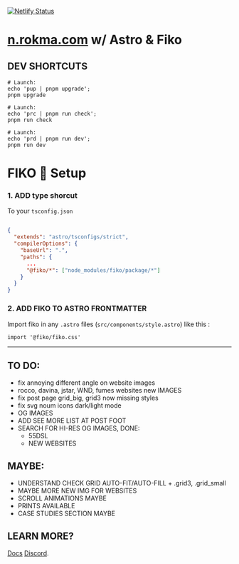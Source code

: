 [![Netlify Status](https://api.netlify.com/api/v1/badges/3df602d2-8b9d-475f-9fe7-1f07ad1081cb/deploy-status)](https://app.netlify.com/sites/rokastro/deploys)

# [n.rokma.com](https://n.rokma.com/) w/ Astro & Fiko

## DEV SHORTCUTS

```shell
# Launch:
echo 'pup | pnpm upgrade';
pnpm upgrade
```

```shell
# Launch:
echo 'prc | pnpm run check';
pnpm run check
```

```shell
# Launch:
echo 'prd | pnpm run dev';
pnpm run dev
```

# FIKO 👀 Setup

### 1. ADD type shorcut

To your `tsconfig.json`

```tsconfig.json

{
  "extends": "astro/tsconfigs/strict",
  "compilerOptions": {
    "baseUrl": ".",
    "paths": {
      ...
      "@fiko/*": ["node_modules/fiko/package/*"]
    }
  }
}

```

### 2. ADD FIKO TO ASTRO FRONTMATTER

Import fiko in any `.astro` files (`src/components/style.astro`) like this :

```style.astro
import '@fiko/fiko.css'
```

---

## TO DO:

- fix annoying different angle on website images
- rocco, davina, jstar, WND, fumes websites new IMAGES
- fix post page grid_big, grid3 now missing styles
- fix svg noum icons dark/light mode
- OG IMAGES
- ADD SEE MORE LIST AT POST FOOT
- SEARCH FOR HI-RES OG IMAGES, DONE:
  - 55DSL
  - NEW WEBSITES

## MAYBE:

- UNDERSTAND CHECK GRID AUTO-FIT/AUTO-FILL + .grid3, .grid_small
- MAYBE MORE NEW IMG FOR WEBSITES
- SCROLL ANIMATIONS MAYBE
- PRINTS AVAILABLE
- CASE STUDIES SECTION MAYBE

## LEARN MORE?

[Docs](https://docs.astro.build)
[Discord](https://astro.build/chat).
